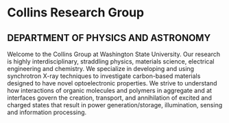 # Collins Research Group
## DEPARTMENT OF PHYSICS AND ASTRONOMY
Welcome to the Collins Group at Washington State University. Our research is highly interdisciplinary, straddling physics, materials science, electrical engineering and chemistry. We specialize in developing and using synchrotron X-ray techniques to investigate carbon-based materials designed to have novel optoelectronic properties. We strive to understand how interactions of organic molecules and polymers in aggregate and at interfaces govern the creation, transport, and annihilation of excited and charged states that result in power generation/storage, illumination, sensing and information processing.
